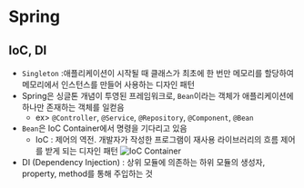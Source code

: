 # Spring

## IoC, DI
- `Singleton` :애플리케이션이 시작될 때 클래스가 최초에 한 번만 메모리를 할당하여 메모리에서 인스턴스를 만들어 사용하는 디자인 패턴
- Spring은 싱글톤 개념이 투영된 프레임워크로, `Bean`이라는 객체가 애플리케이션에 하나만 존재하는 객체를 일컫음
    - ex> `@Controller`, `@Service`, `@Repository`, `@Component`, `@Bean`
- `Bean`은 IoC Container에서 명령을 기다리고 있음
    - IoC : 제어의 역전. 개발자가 작성한 프로그램이 재사용 라이브러리의 흐름 제어를 받게 되는 디자인 패턴
    ![IoC Container](https://img1.daumcdn.net/thumb/R1280x0/?scode=mtistory2&fname=https%3A%2F%2Fblog.kakaocdn.net%2Fdn%2FbNpuC5%2FbtqByGsTnS5%2FCd9vNQd4eZp8XiYZH42ti0%2Fimg.jpg)
- DI (Dependency Injection) : 상위 모듈에 의존하는 하위 모듈의 생성자, property, method를 통해 주입하는 것
